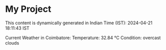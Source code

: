# My Project

This content is dynamically generated in Indian Time (IST): 2024-04-21 18:11:43 IST


Current Weather in Coimbatore:
Temperature: 32.84 °C
Condition: overcast clouds

